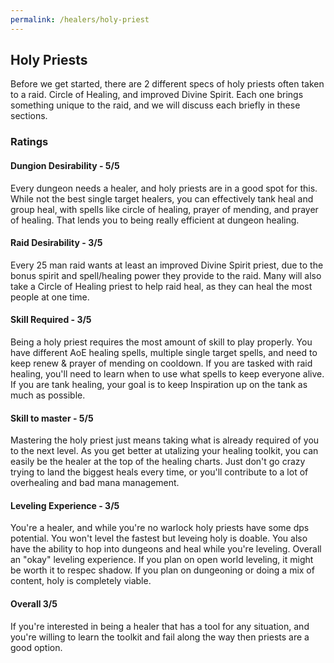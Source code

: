 ```yaml
---
permalink: /healers/holy-priest
---
```


## Holy Priests

Before we get started, there are 2 different specs of holy priests often taken to a raid.  Circle of Healing, and improved Divine Spirit.  Each one brings something unique to the raid, and we will discuss each briefly in these sections.

### Ratings
#### Dungion Desirability - 5/5
Every dungeon needs a healer, and holy priests are in a good spot for this.  While not the best single target healers, you can effectively tank heal and group heal, with spells like circle of healing, prayer of mending, and prayer of healing. That lends you to being really efficient at dungeon healing.

#### Raid Desirability - 3/5
Every 25 man raid wants at least an improved Divine Spirit priest, due to the bonus spirit and spell/healing power they provide to the raid.  Many will also take a Circle of Healing priest to help raid heal, as they can heal the most people at one time.

#### Skill Required - 3/5
Being a holy priest requires the most amount of skill to play properly.  You have different AoE healing spells, multiple single target spells, and need to keep renew & prayer of mending on cooldown.  If you are tasked with raid healing, you'll need to learn when to use what spells to keep everyone alive.  If you are tank healing, your goal is to keep Inspiration up on the tank as much as possible.

#### Skill to master - 5/5
Mastering the holy priest just means taking what is already required of you to the next level.  As you get better at utalizing your healing toolkit, you can easily be the healer at the top of the healing charts.  Just don't go crazy trying to land the biggest heals every time, or you'll contribute to a lot of overhealing and bad mana management.

#### Leveling Experience - 3/5
You're a healer, and while you're no warlock holy priests have some dps potential.  You won't level the fastest but leveing holy is doable.  You also have the ability to hop into dungeons and heal while you're leveling.  Overall an "okay" leveling experience.  If you plan on open world leveling, it might be worth it to respec shadow.  If you plan on dungeoning or doing a mix of content, holy is completely viable.

#### Overall 3/5
If you're interested in being a healer that has a tool for any situation, and you're willing to learn the toolkit and fail along the way then priests are a good option.